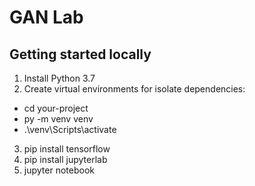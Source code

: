 # GAN Lab

## Getting started locally

1. Install Python 3.7
2. Create virtual environments for isolate dependencies:

* cd your-project
* py -m venv venv
* .\venv\Scripts\activate

3. pip install tensorflow
4. pip install jupyterlab
5. jupyter notebook
